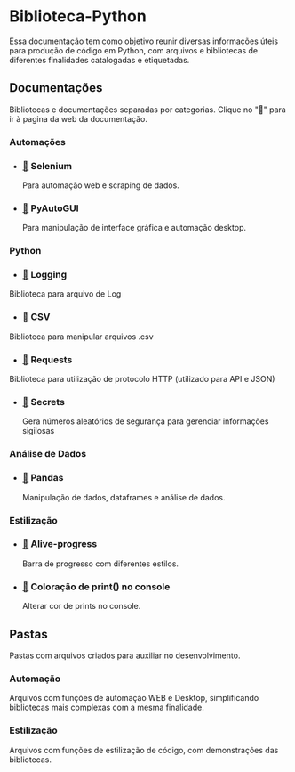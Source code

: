 # Biblioteca-Python

Essa documentação tem como objetivo reunir diversas informações úteis para produção de código em Python, com arquivos e bibliotecas de diferentes finalidades catalogadas e etiquetadas.

## Documentações

Bibliotecas e documentações separadas por categorias. Clique no "📄" para ir à pagina da web da documentação.

### Automações

- ### [📄](https://selenium-python.readthedocs.io/) Selenium

  Para automação web e scraping de dados.
- ### [📄](https://pyautogui.readthedocs.io/en/latest/) PyAutoGUI

  Para manipulação de interface gráfica e automação desktop.

### Python

- ### [📄](https://docs.python.org/3/library/logging.html) Logging

Biblioteca para arquivo de Log

- ### [📄](https://docs.python.org/3/library/csv.html) CSV

Biblioteca para manipular arquivos .csv

- ### [📄](https://requests.readthedocs.io/en/latest/) Requests

Biblioteca para utilização de protocolo HTTP (utilizado para API e JSON)

- ### [📄](https://docs.python.org/3/library/secrets.html) Secrets

  Gera números aleatórios de segurança para gerenciar informações sigilosas

### Análise de Dados

- ### [📄](https://pandas.pydata.org/docs/) Pandas

  Manipulação de dados, dataframes e análise de dados.

### Estilização

- ### [📄](https://github.com/rsalmei/alive-progress) Alive-progress

  Barra de progresso com diferentes estilos.
- ### [📄](https://github.com/ESAran/Biblioteca-Python/tree/main/Estiliza%C3%A7%C3%A3o#colora%C3%A7%C3%A3o-de-print-no-console) Coloração de print() no console

  Alterar cor de prints no console.

## Pastas

Pastas com arquivos criados para auxiliar no desenvolvimento.

### Automação

Arquivos com funções de automação WEB e Desktop, simplificando bibliotecas mais complexas com a mesma finalidade.

### Estilização

Arquivos com funções de estilização de código, com demonstrações das bibliotecas.
